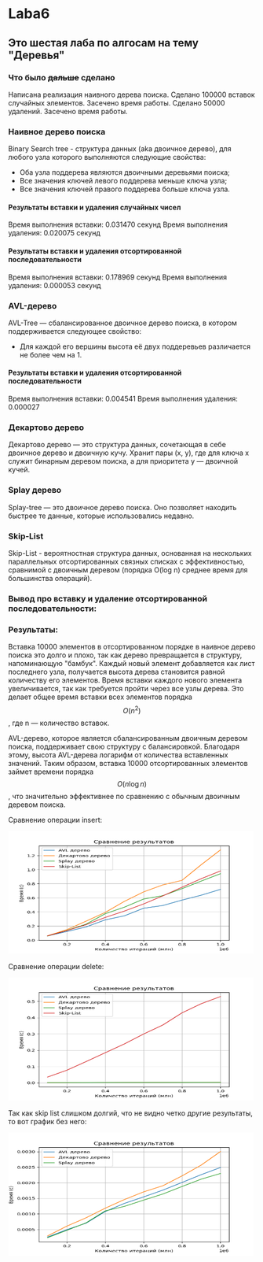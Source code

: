 # Laba6

## Это шестая лаба по алгосам на тему "Деревья"

### Что было ~~дальше~~ сделано
Написана реализация наивного дерева поиска. Сделано 100000 вставок случайных элементов. Засечено время работы. Сделано 50000 удалений. Засечено время работы.

### Наивное дерево поиска
Binary Search tree - структура данных (aka двоичное дерево), для любого узла которого выполняются следующие свойства:

- Оба узла поддерева являются двоичными деревьями поиска;
- Все значения ключей левого поддерева меньше ключа узла;
- Все значения ключей правого поддерева больше ключа узла.

#### Результаты вставки и удаления случайных чисел
Время выполнения вставки: 0.031470 секунд
Время выполнения удаления: 0.020075 секунд

#### Результаты вставки и удаления отсортированной последовательности
Время выполнения вставки: 0.178969 секунд
Время выполнения удаления: 0.000053 секунд


### AVL-дерево
AVL-Tree — сбалансированное двоичное дерево поиска, в котором поддерживается следующее свойство:
- Для каждой его вершины высота её двух поддеревьев различается не более чем на 1.

#### Результаты вставки и удаления отсортированной последовательности
Время выполнения вставки: 0.004541
Время выполнения удаления: 0.000027

### Декартово дерево
Декартово дерево — это структура данных, сочетающая в себе двоичное дерево и двоичную кучу. Хранит пары (x, y), где для ключа x служит бинарным деревом поиска, а для приоритета y — двоичной кучей.

### Splay дерево
Splay-tree — это двоичное дерево поиска. Оно позволяет находить быстрее те данные, которые использовались недавно.

### Skip-List
Skip-List - вероятностная структура данных, основанная на нескольких параллельных отсортированных связных списках с эффективностью, сравнимой с двоичным деревом (порядка O(log n) среднее время для большинства операций).


### Вывод про вставку и удаление отсортированной последовательности:

### Результаты:
Вставка 10000 элементов в отсортированном порядке в наивное дерево поиска это долго и плохо, так как дерево превращается в структуру, напоминающую "бамбук". Каждый новый элемент добавляется как лист последнего узла, получается высота дерева становится равной количеству его элементов. Время вставки каждого нового элемента увеличивается, так как требуется пройти через все узлы дерева. Это делает общее время вставки всех элементов порядка $$ O(n^2) $$ , где n — количество вставок.

AVL-дерево, которое является сбалансированным двоичным деревом поиска, поддерживает свою структуру с балансировкой. Благодаря этому, высота AVL-дерева логарифм от количества вставленных значений. Таким образом, вставка 10000 отсортированных элементов займет времени порядка $$ O(n \log n) $$, что значительно эффективнее по сравнению с обычным двоичным деревом поиска.


Сравнение операции insert:

<img src = "./Pictures/Figure_1.png" width="500" height="250">

Сравнение операции delete:

<img src = "./Pictures/Figure_2.png" width="500" height="250">

Так как skip list слишком долгий, что не видно четко другие результаты, то вот график без него:

<img src = "./Pictures/Figure_3.png" width="500" height="250">
